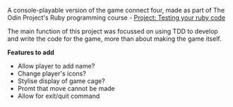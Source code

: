 A console-playable version of the game connect four, made as part of The Odin Project's Ruby programming course - [Project: Testing your ruby code](https://www.theodinproject.com/courses/ruby-programming/lessons/testing-your-ruby-code)

The main function of this project was focussed on using TDD to develop and write the code for the game, more than about making the game itself.

**Features to add**
* Allow player to add name?
* Change player's icons?
* Stylise display of game cage?
* Promt that move cannot be made
* Allow for exit/quit command